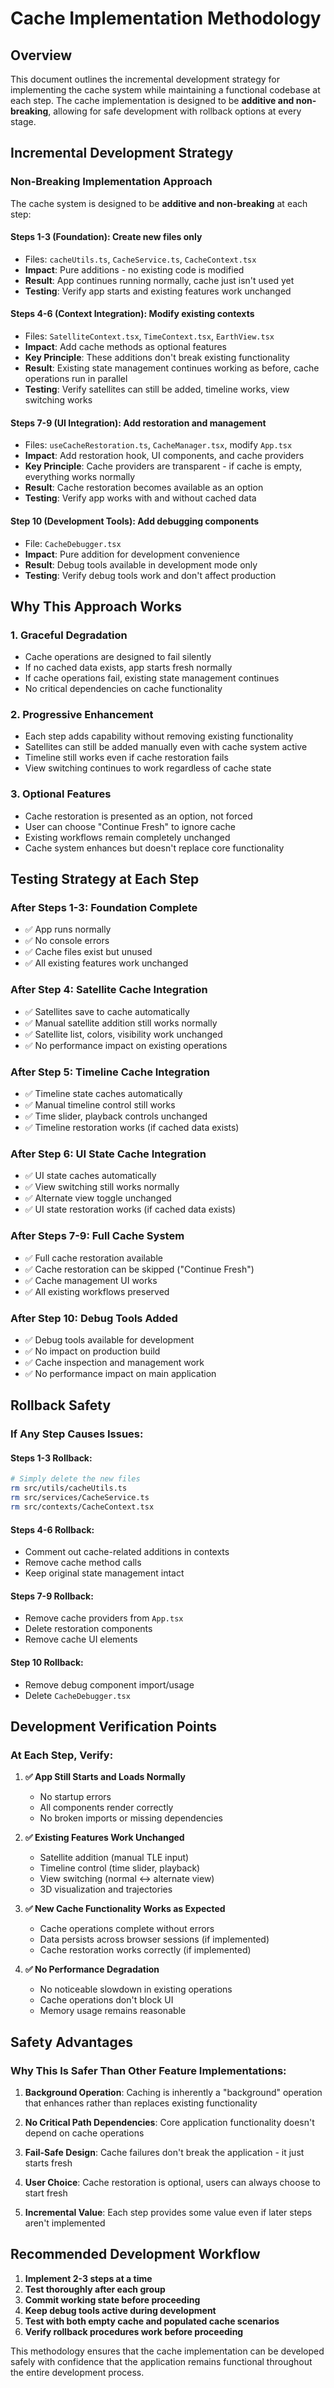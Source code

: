 # Cache Implementation Methodology

## Overview

This document outlines the incremental development strategy for implementing the cache system while maintaining a functional codebase at each step. The cache implementation is designed to be **additive and non-breaking**, allowing for safe development with rollback options at every stage.

## Incremental Development Strategy

### **Non-Breaking Implementation Approach**

The cache system is designed to be **additive and non-breaking** at each step:

#### **Steps 1-3 (Foundation)**: Create new files only
- Files: `cacheUtils.ts`, `CacheService.ts`, `CacheContext.tsx`
- **Impact**: Pure additions - no existing code is modified
- **Result**: App continues running normally, cache just isn't used yet
- **Testing**: Verify app starts and existing features work unchanged

#### **Steps 4-6 (Context Integration)**: Modify existing contexts
- Files: `SatelliteContext.tsx`, `TimeContext.tsx`, `EarthView.tsx`
- **Impact**: Add cache methods as optional features
- **Key Principle**: These additions don't break existing functionality
- **Result**: Existing state management continues working as before, cache operations run in parallel
- **Testing**: Verify satellites can still be added, timeline works, view switching works

#### **Steps 7-9 (UI Integration)**: Add restoration and management
- Files: `useCacheRestoration.ts`, `CacheManager.tsx`, modify `App.tsx`
- **Impact**: Add restoration hook, UI components, and cache providers
- **Key Principle**: Cache providers are transparent - if cache is empty, everything works normally
- **Result**: Cache restoration becomes available as an option
- **Testing**: Verify app works with and without cached data

#### **Step 10 (Development Tools)**: Add debugging components
- File: `CacheDebugger.tsx`
- **Impact**: Pure addition for development convenience
- **Result**: Debug tools available in development mode only
- **Testing**: Verify debug tools work and don't affect production

## Why This Approach Works

### **1. Graceful Degradation**
- Cache operations are designed to fail silently
- If no cached data exists, app starts fresh normally
- If cache operations fail, existing state management continues
- No critical dependencies on cache functionality

### **2. Progressive Enhancement**
- Each step adds capability without removing existing functionality
- Satellites can still be added manually even with cache system active
- Timeline still works even if cache restoration fails
- View switching continues to work regardless of cache state

### **3. Optional Features**
- Cache restoration is presented as an option, not forced
- User can choose "Continue Fresh" to ignore cache
- Existing workflows remain completely unchanged
- Cache system enhances but doesn't replace core functionality

## Testing Strategy at Each Step

### **After Steps 1-3**: Foundation Complete
- ✅ App runs normally
- ✅ No console errors
- ✅ Cache files exist but unused
- ✅ All existing features work unchanged

### **After Step 4**: Satellite Cache Integration
- ✅ Satellites save to cache automatically
- ✅ Manual satellite addition still works normally
- ✅ Satellite list, colors, visibility work unchanged
- ✅ No performance impact on existing operations

### **After Step 5**: Timeline Cache Integration
- ✅ Timeline state caches automatically
- ✅ Manual timeline control still works
- ✅ Time slider, playback controls unchanged
- ✅ Timeline restoration works (if cached data exists)

### **After Step 6**: UI State Cache Integration
- ✅ UI state caches automatically
- ✅ View switching still works normally
- ✅ Alternate view toggle unchanged
- ✅ UI state restoration works (if cached data exists)

### **After Steps 7-9**: Full Cache System
- ✅ Full cache restoration available
- ✅ Cache restoration can be skipped ("Continue Fresh")
- ✅ Cache management UI works
- ✅ All existing workflows preserved

### **After Step 10**: Debug Tools Added
- ✅ Debug tools available for development
- ✅ No impact on production build
- ✅ Cache inspection and management work
- ✅ No performance impact on main application

## Rollback Safety

### **If Any Step Causes Issues:**

#### **Steps 1-3 Rollback**: 
```bash
# Simply delete the new files
rm src/utils/cacheUtils.ts
rm src/services/CacheService.ts
rm src/contexts/CacheContext.tsx
```

#### **Steps 4-6 Rollback**: 
- Comment out cache-related additions in contexts
- Remove cache method calls
- Keep original state management intact

#### **Steps 7-9 Rollback**: 
- Remove cache providers from `App.tsx`
- Delete restoration components
- Remove cache UI elements

#### **Step 10 Rollback**: 
- Remove debug component import/usage
- Delete `CacheDebugger.tsx`

## Development Verification Points

### **At Each Step, Verify:**

1. **✅ App Still Starts and Loads Normally**
   - No startup errors
   - All components render correctly
   - No broken imports or missing dependencies

2. **✅ Existing Features Work Unchanged**
   - Satellite addition (manual TLE input)
   - Timeline control (time slider, playback)
   - View switching (normal ↔ alternate view)
   - 3D visualization and trajectories

3. **✅ New Cache Functionality Works as Expected**
   - Cache operations complete without errors
   - Data persists across browser sessions (if implemented)
   - Cache restoration works correctly (if implemented)

4. **✅ No Performance Degradation**
   - No noticeable slowdown in existing operations
   - Cache operations don't block UI
   - Memory usage remains reasonable

## Safety Advantages

### **Why This Is Safer Than Other Feature Implementations:**

1. **Background Operation**: Caching is inherently a "background" operation that enhances rather than replaces existing functionality

2. **No Critical Path Dependencies**: Core application functionality doesn't depend on cache operations

3. **Fail-Safe Design**: Cache failures don't break the application - it just starts fresh

4. **User Choice**: Cache restoration is optional, users can always choose to start fresh

5. **Incremental Value**: Each step provides some value even if later steps aren't implemented

## Recommended Development Workflow

1. **Implement 2-3 steps at a time**
2. **Test thoroughly after each group**
3. **Commit working state before proceeding**
4. **Keep debug tools active during development**
5. **Test with both empty cache and populated cache scenarios**
6. **Verify rollback procedures work before proceeding**

This methodology ensures that the cache implementation can be developed safely with confidence that the application remains functional throughout the entire development process. 